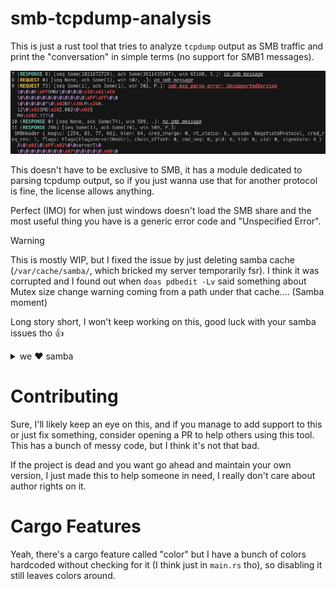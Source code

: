 # smb-tcpdump-analysis
This is just a rust tool that tries to analyze `tcpdump` output as SMB traffic and print the "conversation" in simple terms (no support for SMB1 messages).

![example output](./assets/example-output.png)

This doesn't have to be exclusive to SMB, it has a module dedicated to parsing tcpdump output, so if you just wanna use that for another protocol is fine, the license allows anything.

Perfect (IMO) for when just windows doesn't load the SMB share and the most useful thing you have is a generic error code and "Unspecified Error".

> [!WARNING]
> This is mostly WIP, but I fixed the issue by just deleting samba cache (`/var/cache/samba/`, which bricked my server temporarily fsr). I think it was corrupted and I found out when `doas pdbedit -Lv` said something about Mutex size change warning coming from a path under that cache.... (Samba moment)
>
> Long story short, I won't keep working on this, good luck with your samba issues tho 👍

<details>
<summary>we ♥️ samba</summary>
<img src="./assets/welovesamba.png"/>
</details>

# Contributing
Sure, I'll likely keep an eye on this, and if you manage to add support to this or just fix something, consider opening a PR to help others using this tool. This has a bunch of messy code, but I think it's not that bad.

If the project is dead and you want go ahead and maintain your own version, I just made this to help someone in need, I really don't care about author rights on it.

# Cargo Features
Yeah, there's a cargo feature called "color" but I have a bunch of colors hardcoded without checking for it (I think just in `main.rs` tho), so disabling it still leaves colors around.
